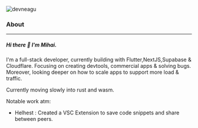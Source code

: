 <p align="left"> <img src="https://komarev.com/ghpvc/?username=devneagu&label=Profile%20views&color=0e75b6&style=flat" alt="devneagu" /> </p>

### About
---
##### Hi there 👋 I'm Mihai.

<p>I'm a full-stack developer, currently building with Flutter,NextJS,Supabase & Cloudflare. Focusing on creating devtools, commercial apps & solving bugs. Moreover, looking deeper on how to scale apps to support more load & traffic.</p>
<p>Currently moving slowly into rust and wasm.</p>

<p>Notable work atm:</p>
<ul>
  <li>Helhest : Created a VSC Extension to save code snippets and share between peers.</li>
</ul>
